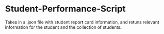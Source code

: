 # Student-Performance-Script
Takes in a .json file with student report card information, and retuns relevant information for the student and the collection of students.
